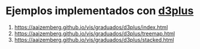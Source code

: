 # Ejemplos implementados con [d3plus](https://d3plus.org/)

1. https://aaizemberg.github.io/vis/graduados/d3plus/index.html
2. https://aaizemberg.github.io/vis/graduados/d3plus/treemap.html
3. https://aaizemberg.github.io/vis/graduados/d3plus/stacked.html
